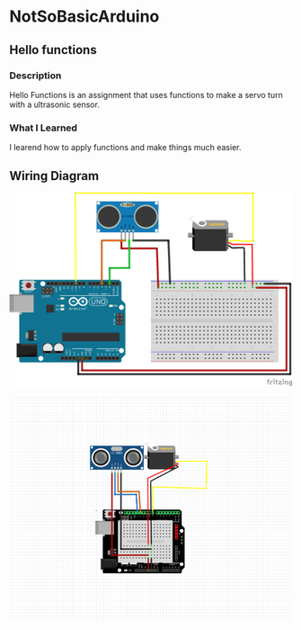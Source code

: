 # NotSoBasicArduino

## Hello functions

### Description
Hello Functions is an assignment that uses functions to make a servo turn with a ultrasonic sensor.

### What I Learned 
I learend how to apply functions and make things much easier. 

## Wiring Diagram 
![Hello Functions](hellofunctions/hellofunctionsfritz.png)



![NewPing](newping/Capture.PNG)
